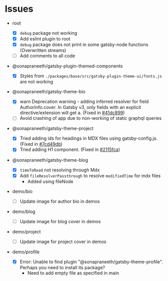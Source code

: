 # Issues

- root

  - [x] `debug` package not working
  - [x] Add eslint plugin to root
  - [x] `debug` package does not print in some gatsby-node functions (Overwritten streams)
  - [ ] Add comments to all code

- @sonapraneeth/gatsby-plugin-themed-components

  - [x] Styles from `./packages/base/src/gatsby-plugin-theme-ui/fonts.js` are not working

- @sonapraneeth/gatsby-theme-bio

  - [x] warn Deprecation warning - adding inferred resolver for field AuthorInfo.cover. In Gatsby v3, only fields with an explicit directive/extension will get a. (Fixed in [#41dc899](https://github.com/sonapraneeth-a/sonapraneeth-gatsby-themes/commit/41dc8991a92a1b478b4ebbd8aeaa6166853d631d))
  - [ ] Avoid crashing of app due to non-working of static graphql queries

- @sonapraneeth/gatsby-theme-project

  - [x] Tried adding ids for headings in MDX files using gatsby-config.js. (Fixed in [#7cd49db](https://github.com/sonapraneeth-a/sonapraneeth-gatsby-themes/commit/7cd49dbc9a4a1734bcd94a7ec7a5ff68b8b0bf38))
  - [x] Tried adding H1 component. (Fixed in [#2115fca](https://github.com/sonapraneeth-a/sonapraneeth-gatsby-themes/commit/2115fcaa1d3612b39a808031ab1e6eee6223c8e5))

- @sonapraneeth/gatsby-theme-blog

  - [x] `timeToRead` not resolving through Mdx
  - [x] Add `fileResolverPassthrough` to resolve `modifiedTime` for mdx files
    - Added using fileNode

- demo/bio

  - [ ] Update image for author bio in demos

- demo/blog

  - [ ] Update image for blog cover in demos

- demo/project

  - [ ] Update image for project cover in demos

- demo/profile
  - [x] Error: Unable to find plugin "@sonapraneeth/gatsby-theme-profile". Perhaps you need to install its package?
    - Need to add empty file as specified in main
